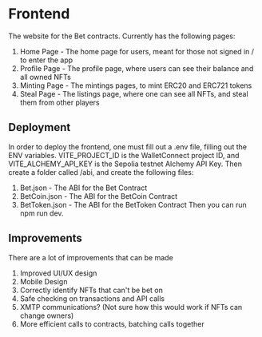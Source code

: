 # Frontend

The website for the Bet contracts. Currently has the following pages:
1. Home Page - The home page for users, meant for those not signed in / to enter the app
2. Profile Page - The profile page, where users can see their balance and all owned NFTs
3. Minting Page - The mintings pages, to mint ERC20 and ERC721 tokens
4. Steal Page - The listings page, where one can see all NFTs, and steal them from other players

## Deployment
In order to deploy the frontend, one must fill out a .env file, filling out the ENV variables.
VITE_PROJECT_ID is the WalletConnect project ID, and VITE_ALCHEMY_API_KEY is the Sepolia testnet
Alchemy API Key. Then create a folder called /abi, and create the following files:
1. Bet.json - The ABI for the Bet Contract
2. BetCoin.json - The ABI for the BetCoin Contract
3. BetToken.json -  The ABI for the BetToken Contract
Then you can run npm run dev.

## Improvements
There are a lot of improvements that can be made
1. Improved UI/UX design
2. Mobile Design
3. Correctly identify NFTs that can't be bet on
4. Safe checking on transactions and API calls
5. XMTP communications? (Not sure how this would work if NFTs can change owners)
6. More efficient calls to contracts, batching calls together
